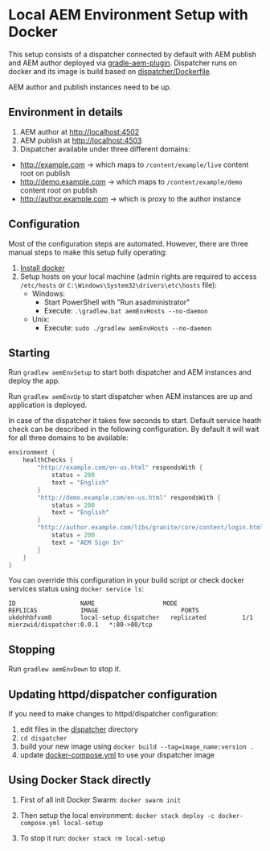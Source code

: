 
# Local AEM Environment Setup with Docker

This setup consists of a dispatcher connected by default with AEM publish and AEM author deployed via [gradle-aem-plugin](https://github.com/Cognifide/gradle-aem-plugin). Dispatcher runs on docker and its image is build based on [dispatcher/Dockerfile](dispatcher/Dockerfile).

AEM author and publish instances need to be up.

## Environment in details
1. AEM author at [http://localhost:4502](http://localhost:4502)
2. AEM publish at [http://localhost:4503](http://localhost:4503)
3. Dispatcher available under three different domains:
  * http://example.com -> which maps to `/content/example/live` content root on publish
  * http://demo.example.com -> which maps to `/content/example/demo` content root on publish
  * http://author.example.com -> which is proxy to the author instance

## Configuration
Most of the configuration steps are automated. However, there are three manual steps to make this setup fully operating:

1. [Install docker](https://docs.docker.com/install/)
2. Setup hosts on your local machine (admin rights are required to access `/etc/hosts` or `C:\Windows\System32\drivers\etc\hosts` file): 
    * Windows: 
        * Start PowerShell with "Run asadministrator"
        * Execute: `.\gradlew.bat aemEnvHosts --no-daemon`
    * Unix: 
        * Execute: `sudo ./gradlew aemEnvHosts --no-daemon`
    
## Starting

Run `gradlew aemEnvSetup` to start both dispatcher and AEM instances and deploy the app.

Run `gradlew aemEnvUp` to start dispatcher when AEM instances are up and application is deployed.

In case of the dispatcher it takes few seconds to start. Default service heath check can be described in the following configuration. By default it will wait for all three domains to be available:

```kotlin
environment {
    healthChecks {
        "http://example.com/en-us.html" respondsWith {
            status = 200
            text = "English"
        }
        "http://demo.example.com/en-us.html" respondsWith {
            status = 200
            text = "English"
        }
        "http://author.example.com/libs/granite/core/content/login.html?resource=%2F&\$\$login\$\$=%24%24login%24%24&j_reason=unknown&j_reason_code=unknown" respondsWith {
            status = 200
            text = "AEM Sign In"
        }
    }
}
```

You can override this configuration in your build script or check docker services status using `docker service ls`:
```
ID                  NAME                   MODE                REPLICAS            IMAGE                       PORTS
ukdohhbfvxm8        local-setup_dispatcher   replicated          1/1                 mierzwid/dispatcher:0.0.1   *:80->80/tcp
```

## Stopping

Run `gradlew aemEnvDown` to stop it.

## Updating httpd/dispatcher configuration

If you need to make changes to httpd/dispatcher configuration:
1. edit files in the [dispatcher](dispatcher) directory 
2. `cd dispatcher`
3. build your new image using `docker build --tag=image_name:version .`
4. update [docker-compose.yml](docker-compose.yml) to use your dispatcher image 

## Using Docker Stack directly 
1. First of all init Docker Swarm:
`docker swarm init`

2. Then setup the local environment:
`docker stack deploy -c docker-compose.yml local-setup` 

3. To stop it run:
`docker stack rm local-setup`
